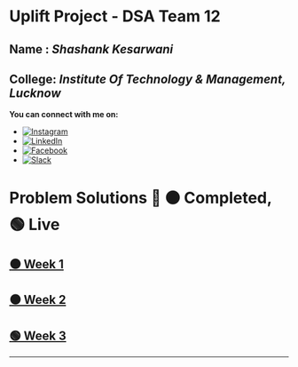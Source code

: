 # Uplift Project - DSA Team 12


## Name   : *Shashank Kesarwani*
## College: *Institute Of Technology & Management, Lucknow*

**You can connect with me on:**
* [![Instagram](https://img.shields.io/badge/connect-%40ShashankKesarwani-%230077B5?style=flat&logo=Instagram)](https://www.instagram.com/am.shashank)
* [![LinkedIn](https://img.shields.io/badge/connect-%40ShashankKesarwani-%230077B5?style=flat&logo=LinkedIn)](https://www.linkedin.com/in/am-shashank/)
* [![Facebook](https://img.shields.io/badge/connect-%40ShashankKesarwani-%230077B5?style=flat&logo=Facebook)](https://www.facebook.com/me.shashank/)
* [![Slack](https://img.shields.io/badge/Slack-Shashank-yellow)](https://app.slack.com/client/T0145PE3493/C0140D0LQ78/user_profile/U014JTYJE1Y)


# Problem Solutions 🔻   **⚫ Completed,  🟢 Live**

## [⚫ Week 1](https://github.com/AasthaGithub/DSA_Team12_Uplift_Project/tree/master/Loops_Patterns_Print/InputOutput/Shashank/Week-1)

## [⚫ Week 2](https://github.com/AasthaGithub/DSA_Team12_Uplift_Project/tree/master/Loops_Patterns_Print/InputOutput/Shashank/Week-2)

## [🟢 Week 3](https://github.com/AasthaGithub/DSA_Team12_Uplift_Project/tree/master/Loops_Patterns_Print/InputOutput/Shashank/Week-3)


<hr>





